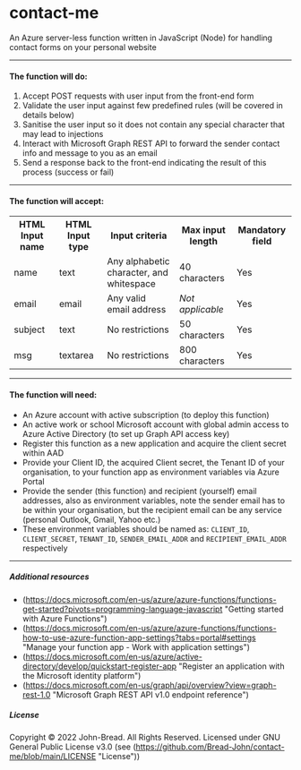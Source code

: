 # contact-me
An Azure server-less function written in JavaScript (Node) for handling contact forms on your personal website

***

#### The function will do:
1. Accept POST requests with user input from the front-end form
2. Validate the user input against few predefined rules (will be covered in details below)
3. Sanitise the user input so it does not contain any special character that may lead to injections
4. Interact with Microsoft Graph REST API to forward the sender contact info and message to you as an email
5. Send a response back to the front-end indicating the result of this process (success or fail)

***

#### The function will accept:
<table>
  <tr>
    <th>HTML Input name</th>
    <th>HTML Input type</th>
    <th>Input criteria</th>
    <th>Max input length</th>
    <th>Mandatory field</th>
  </tr>
  <tr>
    <td>name</td>
    <td>text</td>
    <td>Any alphabetic character, and whitespace</td>
    <td>40 characters</td>
    <td>Yes</td>
  </tr>
  <tr>
    <td>email</td>
    <td>email</td>
    <td>Any valid email address</td>
    <td><i>Not applicable</i></td>
    <td>Yes</td>
  </tr>
  <tr>
    <td>subject</td>
    <td>text</td>
    <td>No restrictions</td>
    <td>50 characters</td>
    <td>Yes</td>
  </tr>
  <tr>
    <td>msg</td>
    <td>textarea</td>
    <td>No restrictions</td>
    <td>800 characters</td>
    <td>Yes</td>
  </tr>
</table>

***

#### The function will need:
+ An Azure account with active subscription (to deploy this function)
+ An active work or school Microsoft account with global admin access to Azure Active Directory (to set up Graph API access key)
+ Register this function as a new application and acquire the client secret within AAD
+ Provide your Client ID, the acquired Client secret, the Tenant ID of your organisation, to your function app as environment variables via Azure Portal
+ Provide the sender (this function) and recipient (yourself) email addresses, also as environment variables, note the sender email has to be within your organisation, but the recipient email can be any service (personal Outlook, Gmail, Yahoo etc.)
+ These environment variables should be named as: `CLIENT_ID`, `CLIENT_SECRET`, `TENANT_ID`, `SENDER_EMAIL_ADDR` and `RECIPIENT_EMAIL_ADDR` respectively

***

##### Additional resources
+ (https://docs.microsoft.com/en-us/azure/azure-functions/functions-get-started?pivots=programming-language-javascript "Getting started with Azure Functions")
+ (https://docs.microsoft.com/en-us/azure/azure-functions/functions-how-to-use-azure-function-app-settings?tabs=portal#settings "Manage your function app - Work with application settings")
+ (https://docs.microsoft.com/en-us/azure/active-directory/develop/quickstart-register-app "Register an application with the Microsoft identity platform")
+ (https://docs.microsoft.com/en-us/graph/api/overview?view=graph-rest-1.0 "Microsoft Graph REST API v1.0 endpoint reference")

##### License
Copyright &copy; 2022 John-Bread. All Rights Reserved.
Licensed under GNU General Public License v3.0 \(see (https://github.com/Bread-John/contact-me/blob/main/LICENSE "License")\)
